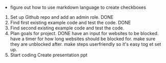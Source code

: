 * figure out how to use markdown language to create checkboxes
1. Set up Github repo and add an admin role. DONE
2. Find first existing example code and test the code. DONE
3. Find second existing example code and test the code.
4. Plan goals for project. DONE
    have an input for websites to be blocked.
    have a timer for how long websites should be blocked for.
    make sure they are unblocked after.
    make steps userfriendly so it's easy tog et set up.
5. Start coding
Create presentation ppt
